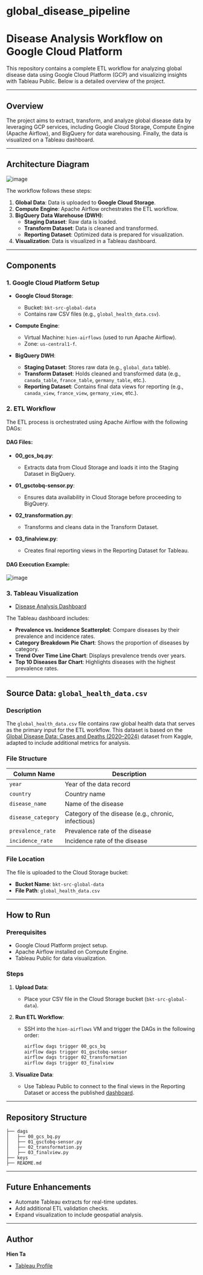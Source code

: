 # global_disease_pipeline

# Disease Analysis Workflow on Google Cloud Platform

This repository contains a complete ETL workflow for analyzing global disease data using Google Cloud Platform (GCP) and visualizing insights with Tableau Public. Below is a detailed overview of the project.

---

## Overview
The project aims to extract, transform, and analyze global disease data by leveraging GCP services, including Google Cloud Storage, Compute Engine (Apache Airflow), and BigQuery for data warehousing. Finally, the data is visualized on a Tableau dashboard.

---

## Architecture Diagram

![image](https://github.com/user-attachments/assets/624febec-cc10-4d50-bd8f-5f486b2ca1a6)


The workflow follows these steps:
1. **Global Data**: Data is uploaded to **Google Cloud Storage**.
2. **Compute Engine**: Apache Airflow orchestrates the ETL workflow.
3. **BigQuery Data Warehouse (DWH)**:
    - **Staging Dataset**: Raw data is loaded.
    - **Transform Dataset**: Data is cleaned and transformed.
    - **Reporting Dataset**: Optimized data is prepared for visualization.
4. **Visualization**: Data is visualized in a Tableau dashboard.

---

## Components
### 1. Google Cloud Platform Setup
- **Google Cloud Storage**:
  - Bucket: `bkt-src-global-data`
  - Contains raw CSV files (e.g., `global_health_data.csv`).

- **Compute Engine**:
  - Virtual Machine: `hien-airflows` (used to run Apache Airflow).
  - Zone: `us-central1-f`.

- **BigQuery DWH**:
  - **Staging Dataset**: Stores raw data (e.g., `global_data` table).
  - **Transform Dataset**: Holds cleaned and transformed data (e.g., `canada_table`, `france_table`, `germany_table`, etc.).
  - **Reporting Dataset**: Contains final data views for reporting (e.g., `canada_view`, `france_view`, `germany_view`, etc.).

### 2. ETL Workflow
The ETL process is orchestrated using Apache Airflow with the following DAGs:

#### DAG Files:
- **00_gcs_bq.py**:
  - Extracts data from Cloud Storage and loads it into the Staging Dataset in BigQuery.

- **01_gsctobq-sensor.py**:
  - Ensures data availability in Cloud Storage before proceeding to BigQuery.

- **02_transformation.py**:
  - Transforms and cleans data in the Transform Dataset.

- **03_finalview.py**:
  - Creates final reporting views in the Reporting Dataset for Tableau.

#### DAG Execution Example:

![image](https://github.com/user-attachments/assets/30560840-c94b-4fca-aabc-3d49fb200177)


### 3. Tableau Visualization
- [Disease Analysis Dashboard](https://public.tableau.com/app/profile/hien.ta/viz/DiseaseAnalysisDashboard/DiseaseAnalysisDashboard?publish=yes)

The Tableau dashboard includes:
- **Prevalence vs. Incidence Scatterplot**: Compare diseases by their prevalence and incidence rates.
- **Category Breakdown Pie Chart**: Shows the proportion of diseases by category.
- **Trend Over Time Line Chart**: Displays prevalence trends over years.
- **Top 10 Diseases Bar Chart**: Highlights diseases with the highest prevalence rates.

---

## Source Data: `global_health_data.csv`

### Description
The `global_health_data.csv` file contains raw global health data that serves as the primary input for the ETL workflow. This dataset is based on the [Global Disease Data: Cases and Deaths (2020–2024)](https://www.kaggle.com/datasets/mustafahabeeb90/global-disease-data-cases-and-deaths-20202024?utm_source=chatgpt.com) dataset from Kaggle, adapted to include additional metrics for analysis.

### File Structure
| **Column Name**       | **Description**                               |
|------------------------|-----------------------------------------------|
| `year`                | Year of the data record                       |
| `country`             | Country name                                  |
| `disease_name`        | Name of the disease                           |
| `disease_category`    | Category of the disease (e.g., chronic, infectious) |
| `prevalence_rate`     | Prevalence rate of the disease                |
| `incidence_rate`      | Incidence rate of the disease                 |

### File Location
The file is uploaded to the Cloud Storage bucket:
- **Bucket Name**: `bkt-src-global-data`
- **File Path**: `global_health_data.csv`

---

## How to Run

### Prerequisites
- Google Cloud Platform project setup.
- Apache Airflow installed on Compute Engine.
- Tableau Public for data visualization.

### Steps
1. **Upload Data**:
   - Place your CSV file in the Cloud Storage bucket (`bkt-src-global-data`).

2. **Run ETL Workflow**:
   - SSH into the `hien-airflows` VM and trigger the DAGs in the following order:
     ```bash
     airflow dags trigger 00_gcs_bq
     airflow dags trigger 01_gsctobq-sensor
     airflow dags trigger 02_transformation
     airflow dags trigger 03_finalview
     ```

3. **Visualize Data**:
   - Use Tableau Public to connect to the final views in the Reporting Dataset or access the published [dashboard](https://public.tableau.com/app/profile/hien.ta/viz/DiseaseAnalysisDashboard/DiseaseAnalysisDashboard?publish=yes).

---

## Repository Structure
```
├── dags
│   ├── 00_gcs_bq.py
│   ├── 01_gsctobq-sensor.py
│   ├── 02_transformation.py
│   ├── 03_finalview.py
├── keys
├── README.md
```

---

## Future Enhancements
- Automate Tableau extracts for real-time updates.
- Add additional ETL validation checks.
- Expand visualization to include geospatial analysis.

---

## Author
**Hien Ta**

- [Tableau Profile](https://public.tableau.com/app/profile/hien.ta/viz/DiseaseAnalysisDashboard/DiseaseAnalysisDashboard?publish=yes)

